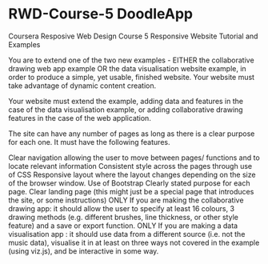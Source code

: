 # RWD-Course-5 DoodleApp
Coursera Resposive Web Design  Course 5 Responsive Website Tutorial and Examples

You are to extend one of the two new examples - EITHER the collaborative drawing web app example OR the data visualisation website example, in order to produce a simple, yet usable, finished website. Your website must take advantage of dynamic content creation.

Your website must extend the example, adding data and features in the case of the data visualisation example, or adding collaborative drawing features in the case of the web application.

The site can have any number of pages as long as there is a clear purpose for each one. It must have the following features.

Clear navigation allowing the user to move between pages/ functions and to locate relevant information
Consistent style across the pages through use of CSS
Responsive layout where the layout changes depending on the size of the browser window.
Use of Bootstrap
Clearly stated purpose for each page.
Clear landing page (this might just be a special page that introduces the site, or some instructions)
ONLY If you are making the collaborative drawing app: it should allow the user to specify at least 16 colours, 3 drawing methods (e.g. different brushes, line thickness, or other style feature) and a save or export function.
ONLY If you are making a data visualisation app : it should use data from a different source (i.e. not the music data), visualise it in at least on three ways not covered in the example (using viz.js), and be interactive in some way.
